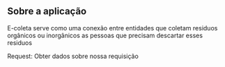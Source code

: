 ## Sobre a aplicação

E-coleta serve como uma conexão entre entidades que coletam 
residuos orgânicos ou inorgânicos as pessoas que precisam descartar
esses residuos

Request: Obter dados sobre nossa requisição
